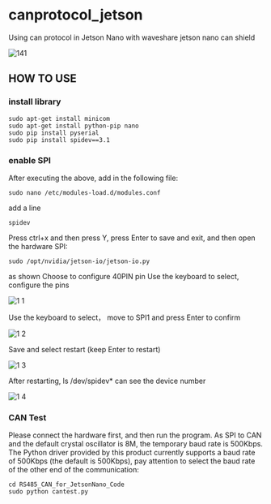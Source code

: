 # canprotocol_jetson
Using can protocol in Jetson Nano with waveshare jetson nano can shield

![141](https://github.com/Ai-Room2023/canprotocol_jetson/assets/140303548/7fed9a9a-642f-472e-955d-1d159e406466)

<h2> HOW TO USE </h2> 

<h3> install library </h3>

```
sudo apt-get install minicom 
sudo apt-get install python-pip nano
sudo pip install pyserial
sudo pip install spidev==3.1
```

<h3> enable SPI </h3>
After executing the above, add in the following file:

```
sudo nano /etc/modules-load.d/modules.conf
```

add a line

```
spidev

```
Press ctrl+x and then press Y, press Enter to save and exit, and then open the hardware SPI:

```
sudo /opt/nvidia/jetson-io/jetson-io.py

```

as shown
Choose to configure 40PIN pin
Use the keyboard to select, configure the pins

![1 1](https://github.com/Ai-Room2023/canprotocol_jetson/assets/140303548/6351ff88-0b76-4fed-96f9-1b7eaf52ee35)

Use the keyboard to select， move to SPI1 and press Enter to confirm

![1 2](https://github.com/Ai-Room2023/canprotocol_jetson/assets/140303548/55cb1453-8ba2-4657-9fdf-755ed3f9a4e8)

Save and select restart (keep Enter to restart)

![1 3](https://github.com/Ai-Room2023/canprotocol_jetson/assets/140303548/aa32aefe-ecbc-41fb-9847-750988a4c816)

After restarting, ls /dev/spidev* can see the device number

![1 4](https://github.com/Ai-Room2023/canprotocol_jetson/assets/140303548/6bb60982-2e0f-4f0b-aee2-b19a5adb1dd3)

<h3> CAN Test </h3>

Please connect the hardware first, and then run the program. As SPI to CAN and the default crystal oscillator is 8M, the temporary baud rate is 500Kbps.
The Python driver provided by this product currently supports a baud rate of 500Kbps (the default is 500Kbps), pay attention to select the baud rate of the other end of the communication:

```
cd RS485_CAN_for_JetsonNano_Code
sudo python cantest.py

```
